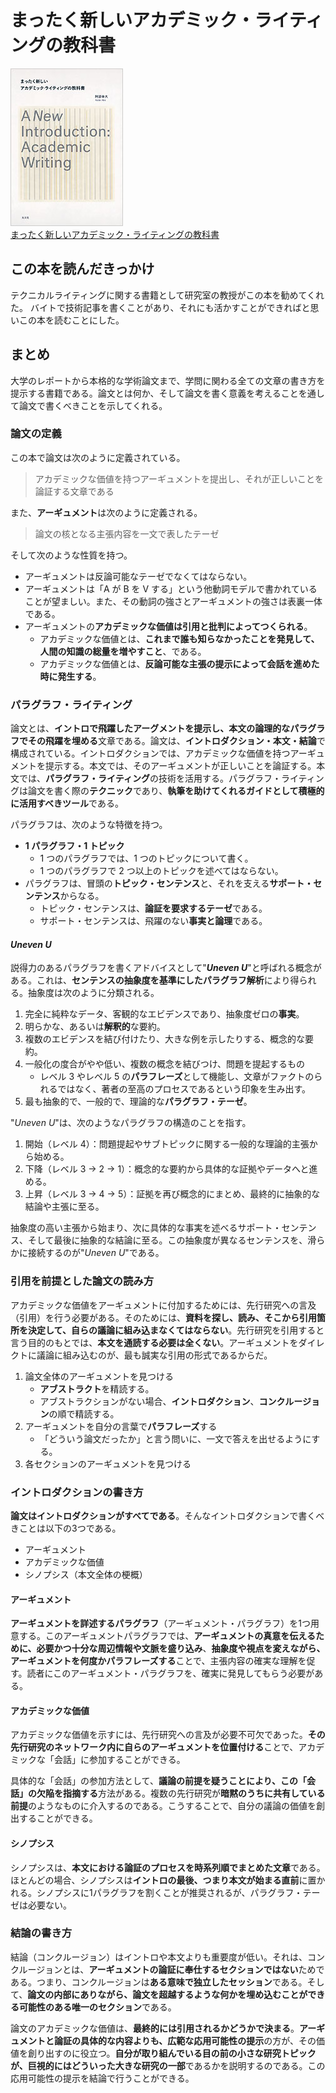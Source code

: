 # まったく新しいアカデミック・ライティングの教科書

<div class="text-center">
    <img src="../../public/img/cover/9784334103804.jpg" alt="本の表紙" class="inline-block">
</div>

<div class="text-center">
    <a href="https://books.kobunsha.com/book/b10125593.html" class="text-center">
        まったく新しいアカデミック・ライティングの教科書
    </a>
</div>

## この本を読んだきっかけ

テクニカルライティングに関する書籍として研究室の教授がこの本を勧めてくれた。
バイトで技術記事を書くことがあり、それにも活かすことができればと思いこの本を読むことにした。

## まとめ

大学のレポートから本格的な学術論文まで、学問に関わる全ての文章の書き方を提示する書籍である。論文とは何か、そして論文を書く意義を考えることを通して論文で書くべきことを示してくれる。

### 論文の定義

この本で論文は次のように定義されている。

> アカデミックな価値を持つアーギュメントを提出し、それが正しいことを論証する文章である

また、**アーギュメント**は次のように定義される。

> 論文の核となる主張内容を一文で表したテーゼ

そして次のような性質を持つ。

- アーギュメントは反論可能なテーゼでなくてはならない。
- アーギュメントは「A が B を V する」という他動詞モデルで書かれていることが望ましい。また、その動詞の強さとアーギュメントの強さは表裏一体である。
- アーギュメントの**アカデミックな価値は引用と批判によってつくられる**。
  - アカデミックな価値とは、**これまで誰も知らなかったことを発見して、人間の知識の総量を増やすこと**、である。
  - アカデミックな価値とは、**反論可能な主張の提示によって会話を進めた時に発生する**。

### パラグラフ・ライティング

論文とは、**イントロで飛躍したアーグメントを提示し、本文の論理的なパラグラフでその飛躍を埋める**文章である。論文は、**イントロダクション・本文・結論**で構成されている。イントロダクションでは、アカデミックな価値を持つアーギュメントを提示する。本文では、そのアーギュメントが正しいことを論証する。本文では、**パラグラフ・ライティング**の技術を活用する。パラグラフ・ライティングは論文を書く際の**テクニック**であり、**執筆を助けてくれるガイドとして積極的に活用すべきツール**である。

パラグラフは、次のような特徴を持つ。

- **1 パラグラフ・1 トピック**
  - 1 つのパラグラフでは、1 つのトピックについて書く。
  - 1 つのパラグラフで 2 つ以上のトピックを述べてはならない。
- パラグラフは、冒頭の**トピック・センテンス**と、それを支える**サポート・センテンス**からなる。
  - トピック・センテンスは、**論証を要求するテーゼ**である。
  - サポート・センテンスは、飛躍のない**事実と論理**である。

#### _Uneven U_

説得力のあるパラグラフを書くアドバイスとして"**_Uneven U_**"と呼ばれる概念がある。これは、**センテンスの抽象度を基準にしたパラグラフ解析**により得られる。抽象度は次のように分類される。

1. 完全に純粋なデータ、客観的なエビデンスであり、抽象度ゼロの**事実**。
2. 明らかな、あるいは**解釈的**な要約。
3. 複数のエビデンスを結び付けたり、大きな例を示したりする、概念的な要約。
4. 一般化の度合がやや低い、複数の概念を結びつけ、問題を提起するもの
   - レベル 3 やレベル 5 の**パラフレーズ**として機能し、文章がファクトのられるではなく、著者の至高のプロセスであるという印象を生み出す。
5. 最も抽象的で、一般的で、理論的な**パラグラフ・テーゼ**。

"_Uneven U_"は、次のようなパラグラフの構造のことを指す。

1. 開始（レベル 4）：問題提起やサブトピックに関する一般的な理論的主張から始める。
2. 下降（レベル 3 → 2 → 1）：概念的な要約から具体的な証拠やデータへと進める。
3. 上昇（レベル 3 → 4 → 5）：証拠を再び概念的にまとめ、最終的に抽象的な結論や主張に至る。

抽象度の高い主張から始まり、次に具体的な事実を述べるサポート・センテンス、そして最後に抽象的な結論に至る。この抽象度が異なるセンテンスを、滑らかに接続するのが"_Uneven U_"である。

### 引用を前提とした論文の読み方

アカデミックな価値をアーギュメントに付加するためには、先行研究への言及（引用）を行う必要がある。そのためには、**資料を探し、読み、そこから引用箇所を決定して、自らの議論に組み込まなくてはならない**。先行研究を引用すると言う目的のもとでは、**本文を通読する必要は全くない**。アーギュメントをダイレクトに議論に組み込むのが、最も誠実な引用の形式であるからだ。

1. 論文全体のアーギュメントを見つける
   - **アブストラクト**を精読する。
   - アブストラクションがない場合、**イントロダクション**、**コンクルージョン**の順で精読する。
2. アーギュメントを自分の言葉で**パラフレーズ**する
   - 「どういう論文だったか」と言う問いに、一文で答えを出せるようにする。
3. 各セクションのアーギュメントを見つける

### イントロダクションの書き方
**論文はイントロダクションがすべてである**。そんなイントロダクションで書くべきことは以下の3つである。
- アーギュメント
- アカデミックな価値
- シノプシス（本文全体の梗概）

#### アーギュメント
**アーギュメントを詳述するパラグラフ**（アーギュメント・パラグラフ）を1つ用意する。このアーギュメントパラグラフでは、**アーギュメントの真意を伝えるために、必要かつ十分な周辺情報や文脈を盛り込み**、**抽象度や視点を変えながら、アーギュメントを何度かパラフレーズする**ことで、主張内容の確実な理解を促す。読者にこのアーギュメント・パラグラフを、確実に発見してもらう必要がある。

#### アカデミックな価値
アカデミックな価値を示すには、先行研究への言及が必要不可欠であった。**その先行研究のネットワーク内に自らのアーギュメントを位置付ける**ことで、アカデミックな「会話」に参加することができる。

具体的な「会話」の参加方法として、**議論の前提を疑うことにより、この「会話」の欠陥を指摘する**方法がある。複数の先行研究が**暗黙のうちに共有している前提**のようなものに介入するのである。こうすることで、自分の議論の価値を創出することができる。

#### シノプシス
シノプシスは、**本文における論証のプロセスを時系列順でまとめた文章**である。ほとんどの場合、シノプシスは**イントロの最後、つまり本文が始まる直前**に置かれる。シノプシスに1パラグラフを割くことが推奨されるが、パラグラフ・テーゼは必要ない。

### 結論の書き方
結論（コンクルージョン）はイントロや本文よりも重要度が低い。それは、コンクルージョンとは、**アーギュメントの論証に奉仕するセクションではない**ためである。つまり、コンクルージョンは**ある意味で独立したセッション**である。そして、**論文の内部にありながら、論文を超越するような何かを埋め込むことができる可能性のある唯一のセクション**である。

論文のアカデミックな価値は、**最終的には引用されるかどうかで決まる**。**アーギュメントと論証の具体的な内容よりも、広範な応用可能性の提示**の方が、その価値を創り出すのに役立つ。**自分が取り組んでいる目の前の小さな研究トピックが、巨視的にはどういった大きな研究の一部**であるかを説明するのである。この応用可能性の提示を結論で行うことができる。